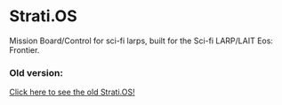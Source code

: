# Strati.OS
Mission Board/Control for sci-fi larps, built for the Sci-fi LARP/LAIT Eos: Frontier.

### Old version:
[Click here to see the old Strati.OS!](https://github.com/goblinbot/eos-missionboard)
